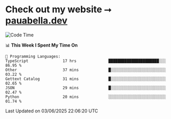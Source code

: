 # Check out my website ⭢ [pauabella.dev](https://pauabella.dev)

<!--START_SECTION:waka-->
![Code Time](http://img.shields.io/badge/Code%20Time-4%2C490%20hrs%2030%20mins-blue)

📊 **This Week I Spent My Time On** 

```text
💬 Programming Languages: 
TypeScript               17 hrs              ██████████████████████░░░   86.95 % 
Other                    37 mins             █░░░░░░░░░░░░░░░░░░░░░░░░   03.22 % 
Gettext Catalog          31 mins             █░░░░░░░░░░░░░░░░░░░░░░░░   02.65 % 
JSON                     29 mins             █░░░░░░░░░░░░░░░░░░░░░░░░   02.47 % 
Python                   20 mins             ░░░░░░░░░░░░░░░░░░░░░░░░░   01.74 % 
```


 Last Updated on 03/06/2025 22:06:20 UTC
<!--END_SECTION:waka-->
